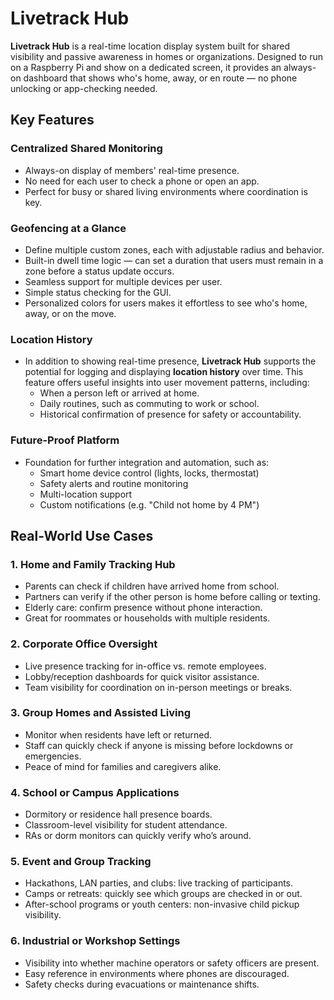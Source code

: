 # Livetrack Hub

**Livetrack Hub** is a real-time location display system built for shared visibility and passive awareness in homes or organizations. Designed to run on a Raspberry Pi and show on a dedicated screen, it provides an always-on dashboard that shows who's home, away, or en route — no phone unlocking or app-checking needed.

## Key Features

### Centralized Shared Monitoring

- Always-on display of members' real-time presence.
- No need for each user to check a phone or open an app.
- Perfect for busy or shared living environments where coordination is key.

### Geofencing at a Glance

- Define multiple custom zones, each with adjustable radius and behavior.
- Built-in dwell time logic — can set a duration that users must remain in a zone before a status update occurs.
- Seamless support for multiple devices per user.
- Simple status checking for the GUI.
- Personalized colors for users makes it effortless to see who's home, away, or on the move.

### Location History

- In addition to showing real-time presence, **Livetrack Hub** supports the potential for logging and displaying **location history** over time. This feature offers useful insights into user movement patterns, including:
  - When a person left or arrived at home.
  - Daily routines, such as commuting to work or school.
  - Historical confirmation of presence for safety or accountability.

### Future-Proof Platform

- Foundation for further integration and automation, such as:
  - Smart home device control (lights, locks, thermostat)
  - Safety alerts and routine monitoring
  - Multi-location support
  - Custom notifications (e.g. "Child not home by 4 PM")

## Real-World Use Cases

### 1. Home and Family Tracking Hub
- Parents can check if children have arrived home from school.
- Partners can verify if the other person is home before calling or texting.
- Elderly care: confirm presence without phone interaction.
- Great for roommates or households with multiple residents.

### 2. Corporate Office Oversight
- Live presence tracking for in-office vs. remote employees.
- Lobby/reception dashboards for quick visitor assistance.
- Team visibility for coordination on in-person meetings or breaks.

### 3. Group Homes and Assisted Living
- Monitor when residents have left or returned.
- Staff can quickly check if anyone is missing before lockdowns or emergencies.
- Peace of mind for families and caregivers alike.

### 4. School or Campus Applications
- Dormitory or residence hall presence boards.
- Classroom-level visibility for student attendance.
- RAs or dorm monitors can quickly verify who’s around.

### 5. Event and Group Tracking
- Hackathons, LAN parties, and clubs: live tracking of participants.
- Camps or retreats: quickly see which groups are checked in or out.
- After-school programs or youth centers: non-invasive child pickup visibility.

### 6. Industrial or Workshop Settings
- Visibility into whether machine operators or safety officers are present.
- Easy reference in environments where phones are discouraged.
- Safety checks during evacuations or maintenance shifts.
